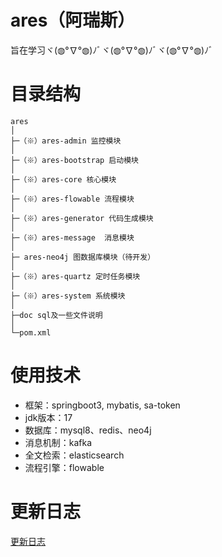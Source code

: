 # ares（阿瑞斯）

旨在学习ヾ(◍°∇°◍)ﾉﾞヾ(◍°∇°◍)ﾉﾞヾ(◍°∇°◍)ﾉﾞ

# 目录结构

```
ares
│
├─（※）ares-admin 监控模块
│
├─（※）ares-bootstrap 启动模块
│
├─（※）ares-core 核心模块
│
├─（※）ares-flowable 流程模块
│
├─（※）ares-generator 代码生成模块
│
├─（※）ares-message  消息模块
│
├─ ares-neo4j 图数据库模块（待开发）
│
├─（※）ares-quartz 定时任务模块
│
├─（※）ares-system 系统模块
│
├─doc sql及一些文件说明
│
└─pom.xml

```

# 使用技术

- 框架：springboot3, mybatis, sa-token
- jdk版本：17
- 数据库：mysql8、redis、neo4j
- 消息机制：kafka
- 全文检索：elasticsearch
- 流程引擎：flowable

# 更新日志
[更新日志](CHANGELOG.md)
